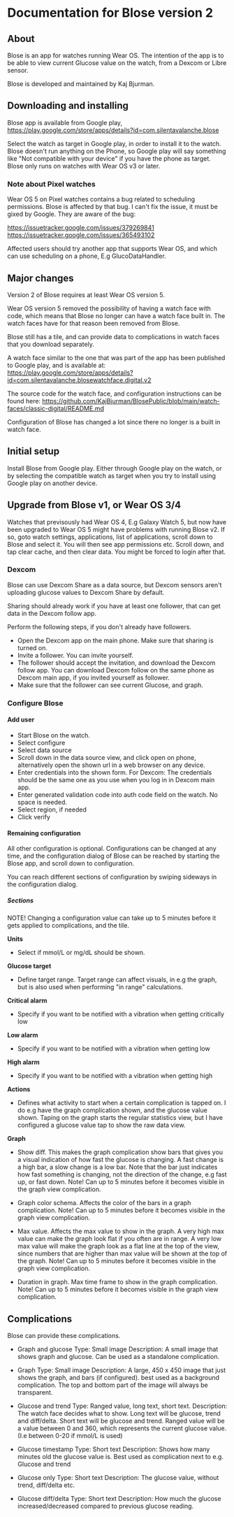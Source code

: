 # Documentation for Blose version 2

## About 

Blose is an app for watches running Wear OS. The intention of the app is to be able to
view current Glucose value on the watch, from a Dexcom or Libre sensor.

Blose is developed and maintained by Kaj Bjurman.


## Downloading and installing

Blose app is available from Google play, 
https://play.google.com/store/apps/details?id=com.silentavalanche.blose

Select the watch as target in Google play, in order to install it to the watch. Blose doesn't run
anything on the Phone, so Google play will say something like "Not compatible with your device" if you
have the phone as target. Blose only runs on watches with Wear OS v3 or later. 


### Note about Pixel watches

Wear OS 5 on Pixel watches contains a bug related to scheduling permissions. Blose is affected
by that bug. I can't fix the issue, it must be gixed by Google. They are aware
of the bug:

https://issuetracker.google.com/issues/379269841
https://issuetracker.google.com/issues/365493102

Affected users should try another app that supports Wear OS, and which can use
scheduling on a phone, E.g GlucoDataHandler. 


## Major changes

Version 2 of Blose requires at least Wear OS version 5.

Wear OS version 5 removed the possibility of having a watch face with code, which means
that Blose no longer can have a watch face built in. The watch faces have for that reason
been removed from Blose. 

Blose still has a tile, and can provide data to complications in watch faces that you download
separately. 

A watch face similar to the one that was part of the app has been published to Google play, and is available at:
https://play.google.com/store/apps/details?id=com.silentavalanche.blosewatchface.digital.v2

The source code for the watch face, and configuration instructions can be found here:
https://github.com/KajBjurman/BlosePublic/blob/main/watch-faces/classic-digital/README.md

Configuration of Blose has changed a lot since there no longer is a built in watch face.


## Initial setup

Install Blose from Google play. Either through Google play on the watch, or by selecting
the compatible watch as target when you try to install using Google play on another device. 


## Upgrade from Blose v1, or Wear OS 3/4

Watches that previsously had Wear OS 4, E.g Galaxy Watch 5, but now have been upgraded to 
Wear OS 5 might have problems with running Blose v2. If so, goto watch settings, 
applications, list of applications, scroll down to Blose and select it. 
You will then see app permissions etc. Scroll down, and tap clear cache, and then clear data.
You might be forced to login after that. 


### Dexcom

Blose can use Dexcom Share as a data source, but Dexcom sensors aren't uploading glucose
values to Dexcom Share by default. 

Sharing should already work if you have at least one follower, that can get data in the
Dexcom follow app. 

Perform the following steps, if you don't already have followers. 

* Open the Dexcom app on the main phone. Make sure that sharing is turned on. 
* Invite a follower. You can invite yourself. 
* The follower should accept the invitation, and download the Dexcom follow app. You
  can download Dexcom follow on the same phone as Dexcom main app, if you invited yourself as 
  follower.
* Make sure that the follower can see current Glucose, and graph. 


### Configure Blose

#### Add user

* Start Blose on the watch. 
* Select configure
* Select data source 
* Scroll down in the data source view, and click open on phone, alternatively open the shown
  url in a web browser on any device.
* Enter credentials into the shown form. For Dexcom: The credentials should be the same
  one as you use when you log in in Dexcom main app.
* Enter generated validation code into auth code field on the watch. No space is needed.
* Select region, if needed
* Click verify


#### Remaining configuration

All other configuration is optional. Configurations can be changed at any time, and the 
configuration dialog of Blose can be reached by starting the Blose app, 
and scroll down to configuration.

You can reach different sections of configuration by swiping sideways in the configuration dialog.


##### Sections

NOTE! Changing a configuration value can take up to 5 minutes before it gets applied to 
complications, and the tile. 


**Units**

* Select if mmol/L or mg/dL should be shown. 


**Glucose target**

* Define target range.
  Target range can affect visuals, in e.g the graph, but is also used when
  performing "in range" calculations. 


**Critical alarm**

* Specify if you want to be notified with a vibration when getting critically low


**Low alarm**

* Specify if you want to be notified with a vibration when getting low


**High alarm**

* Specify if you want to be notified with a vibration when getting high


**Actions**

* Defines what activity to start when a certain complication is tapped on. 
  I do e.g have the graph complication shown, and the glucose value shown.
  Taping on the graph starts the regular statistics view, but I have configured
  a glucose value tap to show the raw data view. 


**Graph**

* Show diff. This makes the graph complication show bars that gives you a visual indication
  of how fast the glucose is changing. A fast change is a high bar, a slow change is a low bar.
  Note that the bar just indicates how fast something is changing, not the direction of the change,
  e.g fast up, or fast down.
  Note! Can up to 5 minutes before it becomes visible in the graph view complication.

* Graph color schema. Affects the color of the bars in a graph complication.
  Note! Can up to 5 minutes before it becomes visible in the graph view complication.

* Max value. Affects the max value to show in the graph. A very high max value can make the 
  graph look flat if you often are in range. A very low max value will make the graph look
  as a flat line at the top of the view, since numbers that are higher than max value will 
  be shown at the top of the graph.
  Note! Can up to 5 minutes before it becomes visible in the graph view complication.

* Duration in graph. Max time frame to show in the graph complication.
  Note! Can up to 5 minutes before it becomes visible in the graph view complication.


## Complications

Blose can provide these complications. 

* Graph and glucose
  Type: Small image
  Description: A small image that shows graph and glucose. Can be used as a standalone complication.

* Graph
  Type: Small image
  Description: A large, 450 x 450 image that just shows the graph, and bars (if configured). 
  best used as a background complication. The top and bottom part of the image will always be transparent. 
  
* Glucose and trend
  Type: Ranged value, long text, short text. 
  Description: The watch face decides what to show. Long text will be glucose, trend and diff/delta. 
  Short text will be glucose and trend. Ranged value will be a value between 0 and 360, which
  represents the current glucose value. (I.e between 0-20 if mmol/L is used)

* Glucose timestamp
  Type: Short text
  Description: Shows how many minutes old the glucose value is. Best used as complication next
  to e.g. Glucose and trend

* Glucose only
  Type: Short text
  Description: The glucose value, without trend, diff/delta etc. 

* Glucose diff/delta
  Type: Short text 
  Description: How much the glucose increased/decreased compared to previous glucose reading. 

